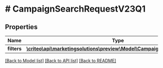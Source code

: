 # # CampaignSearchRequestV23Q1

## Properties

Name | Type | Description | Notes
------------ | ------------- | ------------- | -------------
**filters** | [**\criteo\api\marketingsolutions\preview\Model\CampaignSearchFiltersV23Q1**](CampaignSearchFiltersV23Q1.md) |  | [optional]

[[Back to Model list]](../../README.md#models) [[Back to API list]](../../README.md#endpoints) [[Back to README]](../../README.md)
